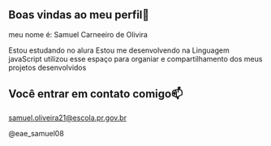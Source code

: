 ## Boas vindas ao meu perfil💙

 meu nome é: Samuel Carneeiro de Olivira

 Estou estudando no alura
 Estou me desenvolvendo na Linguagem javaScript
 utilizou esse espaço para organiar e compartilhamento dos meus projetos desenvolvidos 

 ## Você entrar em contato comigo📫

 samuel.oliveira21@escola.pr.gov.br

 @eae_samuel08
